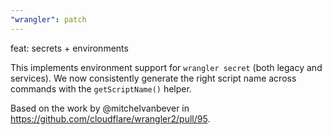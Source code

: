 ```yaml
---
"wrangler": patch
---
```


feat: secrets + environments

This implements environment support for `wrangler secret` (both legacy and services). We now consistently generate the right script name across commands with the `getScriptName()` helper.

Based on the work by @mitchelvanbever in https://github.com/cloudflare/wrangler2/pull/95.
